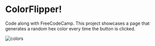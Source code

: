 # ColorFlipper!
Code along with FreeCodeCamp. This project showcases a page that generates a random hex color every time the button is clicked.

![colors](https://user-images.githubusercontent.com/91508647/141345882-d36b587e-99ae-4728-ab52-3cdd11f3a40b.png)
